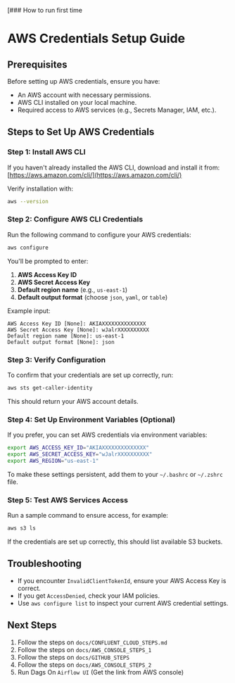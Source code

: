 [### How to run first time

# AWS Credentials Setup Guide

## Prerequisites

Before setting up AWS credentials, ensure you have:

- An AWS account with necessary permissions.
- AWS CLI installed on your local machine.
- Required access to AWS services (e.g., Secrets Manager, IAM, etc.).

## Steps to Set Up AWS Credentials

### Step 1: Install AWS CLI

If you haven't already installed the AWS CLI, download and install it from:
[https://aws.amazon.com/cli/](https://aws.amazon.com/cli/)

Verify installation with:

```sh
aws --version
```

### Step 2: Configure AWS CLI Credentials

Run the following command to configure your AWS credentials:

```sh
aws configure
```

You'll be prompted to enter:

1. **AWS Access Key ID**
2. **AWS Secret Access Key**
3. **Default region name** (e.g., `us-east-1`)
4. **Default output format** (choose `json`, `yaml`, or `table`)

Example input:

```
AWS Access Key ID [None]: AKIAXXXXXXXXXXXXXX
AWS Secret Access Key [None]: wJalrXXXXXXXXXX
Default region name [None]: us-east-1
Default output format [None]: json
```

### Step 3: Verify Configuration

To confirm that your credentials are set up correctly, run:

```sh
aws sts get-caller-identity
```

This should return your AWS account details.

### Step 4: Set Up Environment Variables (Optional)

If you prefer, you can set AWS credentials via environment variables:

```sh
export AWS_ACCESS_KEY_ID="AKIAXXXXXXXXXXXXXX"
export AWS_SECRET_ACCESS_KEY="wJalrXXXXXXXXXX"
export AWS_REGION="us-east-1"
```

To make these settings persistent, add them to your `~/.bashrc` or `~/.zshrc` file.

### Step 5: Test AWS Services Access

Run a sample command to ensure access, for example:

```sh
aws s3 ls
```

If the credentials are set up correctly, this should list available S3 buckets.

## Troubleshooting

- If you encounter `InvalidClientTokenId`, ensure your AWS Access Key is correct.
- If you get `AccessDenied`, check your IAM policies.
- Use `aws configure list` to inspect your current AWS credential settings.

## Next Steps

1. Follow the steps on `docs/CONFLUENT_CLOUD_STEPS.md`
2. Follow the steps on `docs/AWS_CONSOLE_STEPS_1`
3. Follow the steps on `docs/GITHUB_STEPS`
4. Follow the steps on `docs/AWS_CONSOLE_STEPS_2`
5. Run Dags On `Airflow UI`  (Get the link from AWS console)